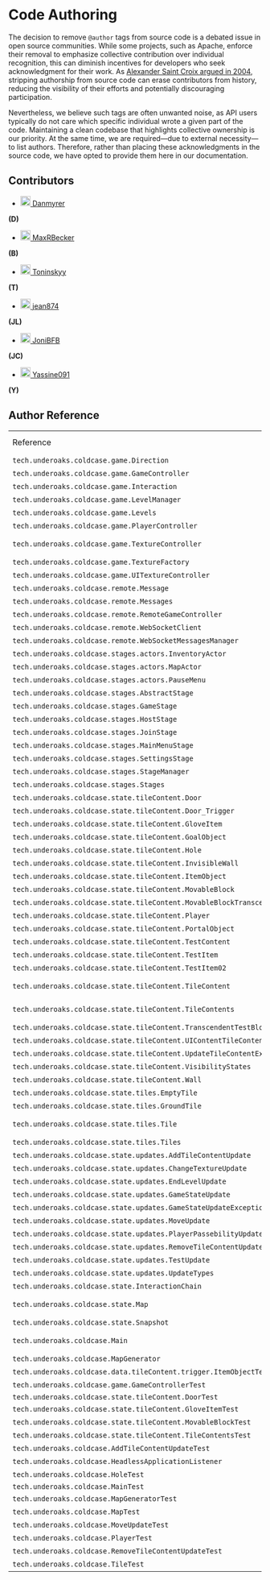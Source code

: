 # Code Authoring

The decision to remove `@author` tags from source code is a debated issue in open source communities.
While some projects, such as Apache, enforce their removal to emphasize collective contribution over individual recognition, this can diminish incentives for developers who seek acknowledgment for their work.
As [Alexander Saint Croix argued in 2004](https://web.archive.org/web/20150226035235/www.theinquirer.net/inquirer/news/1037207/apache-enforces-the-removal-of-author-tags), stripping authorship from source code can erase contributors from history, reducing the visibility of their efforts and potentially discouraging participation.

Nevertheless, we believe such tags are often unwanted noise, as API users typically do not care which specific individual wrote a given part of the code.
Maintaining a clean codebase that highlights collective ownership is our priority.
At the same time, we are required—due to external necessity—to list authors.
Therefore, rather than placing these acknowledgments in the source code, we have opted to provide them here in our documentation.

## Contributors

- <a href="https://github.com/Danmyrer">
    <img src="https://github.com/Danmyrer.png" width="20" alt="Danmyrer"/>
    Danmyrer
</a> **(D)**
- <a href="https://github.com/MaxRBecker">
    <img src="https://github.com/MaxRBecker.png" width="20" alt="MaxRBecker"/>
    MaxRBecker
</a> **(B)**
- <a href="https://github.com/Toninskyy">
    <img src="https://github.com/Toninskyy.png" width="20" alt="Toninskyy"/>
    Toninskyy
</a> **(T)**
- <a href="https://github.com/jean874">
    <img src="https://github.com/jean874.png" width="20" alt="jean874"/>
    jean874
</a> **(JL)**
- <a href="https://github.com/JoniBFB">
    <img src="https://github.com/JoniBFB.png" width="20" alt="JoniBFB"/>
    JoniBFB
</a> **(JC)**
- <a href="https://github.com/Yassine091">
    <img src="https://github.com/Yassine091.png" width="20" alt="Yassine091"/>
    Yassine091
</a> **(Y)**

## Author Reference

<table>
<tr><td>Reference</td><td>Authors</td><td>Co-Authors</td></tr>
<tr><td><code>tech.underoaks.coldcase.game.Direction</code></td><td>D</td><td>M, B</td></tr>
<tr><td><code>tech.underoaks.coldcase.game.GameController</code></td><td>D</td><td>JL, M</td></tr>
<tr><td><code>tech.underoaks.coldcase.game.Interaction</code></td><td>M</td><td>D</td></tr>
<tr><td><code>tech.underoaks.coldcase.game.LevelManager</code></td><td>JL</td><td>M</td></tr>
<tr><td><code>tech.underoaks.coldcase.game.Levels</code></td><td>JL</td><td>Y</td></tr>
<tr><td><code>tech.underoaks.coldcase.game.PlayerController</code></td><td>M, T</td><td>JL, JC</td></tr>
<tr><td><code>tech.underoaks.coldcase.game.TextureController</code></td><td>M, D</td><td>JL, JC, T</td></tr>
<tr><td><code>tech.underoaks.coldcase.game.TextureFactory</code></td><td>D</td><td></td></tr>
<tr><td><code>tech.underoaks.coldcase.game.UITextureController</code></td><td>M</td><td>JL</td></tr>
<tr><td><code>tech.underoaks.coldcase.remote.Message</code></td><td>JL</td><td></td></tr>
<tr><td><code>tech.underoaks.coldcase.remote.Messages</code></td><td>JL</td><td>M</td></tr>
<tr><td><code>tech.underoaks.coldcase.remote.RemoteGameController</code></td><td>JL</td><td>D</td></tr>
<tr><td><code>tech.underoaks.coldcase.remote.WebSocketClient</code></td><td>JL</td><td>D</td></tr>
<tr><td><code>tech.underoaks.coldcase.remote.WebSocketMessagesManager</code></td><td>JL</td><td>M</td></tr>
<tr><td><code>tech.underoaks.coldcase.stages.actors.InventoryActor</code></td><td>M</td><td></td></tr>
<tr><td><code>tech.underoaks.coldcase.stages.actors.MapActor</code></td><td>M, JL</td><td></td></tr>
<tr><td><code>tech.underoaks.coldcase.stages.actors.PauseMenu</code></td><td>M, JL</td><td></td></tr>
<tr><td><code>tech.underoaks.coldcase.stages.AbstractStage</code></td><td>M</td><td>JL</td></tr>
<tr><td><code>tech.underoaks.coldcase.stages.GameStage</code></td><td>M</td><td>JL</td></tr>
<tr><td><code>tech.underoaks.coldcase.stages.HostStage</code></td><td>M</td><td>JL</td></tr>
<tr><td><code>tech.underoaks.coldcase.stages.JoinStage</code></td><td>M</td><td>JL</td></tr>
<tr><td><code>tech.underoaks.coldcase.stages.MainMenuStage</code></td><td>M</td><td>JL</td></tr>
<tr><td><code>tech.underoaks.coldcase.stages.SettingsStage</code></td><td>M</td><td></td></tr>
<tr><td><code>tech.underoaks.coldcase.stages.StageManager</code></td><td>M</td><td>JL</td></tr>
<tr><td><code>tech.underoaks.coldcase.stages.Stages</code></td><td>M, JL</td><td></td></tr>
<tr><td><code>tech.underoaks.coldcase.state.tileContent.Door</code></td><td>M</td><td>D, JC</td></tr>
<tr><td><code>tech.underoaks.coldcase.state.tileContent.Door_Trigger</code></td><td>T, M</td><td>D</td></tr>
<tr><td><code>tech.underoaks.coldcase.state.tileContent.GloveItem</code></td><td>JC</td><td>M</td></tr>
<tr><td><code>tech.underoaks.coldcase.state.tileContent.GoalObject</code></td><td>Y, JC</td><td>JL, T</td></tr>
<tr><td><code>tech.underoaks.coldcase.state.tileContent.Hole</code></td><td>JL</td><td></td></tr>
<tr><td><code>tech.underoaks.coldcase.state.tileContent.InvisibleWall</code></td><td>M</td><td></td></tr>
<tr><td><code>tech.underoaks.coldcase.state.tileContent.ItemObject</code></td><td>JL, JC</td><td>M</td></tr>
<tr><td><code>tech.underoaks.coldcase.state.tileContent.MovableBlock</code></td><td>JC, M</td><td>D</td></tr>
<tr><td><code>tech.underoaks.coldcase.state.tileContent.MovableBlockTranscendent</code></td><td>D</td><td>JL</td></tr>
<tr><td><code>tech.underoaks.coldcase.state.tileContent.Player</code></td><td>M, JC</td><td>T</td></tr>
<tr><td><code>tech.underoaks.coldcase.state.tileContent.PortalObject</code></td><td>JC</td><td>D</td></tr>
<tr><td><code>tech.underoaks.coldcase.state.tileContent.TestContent</code></td><td>D</td><td></td></tr>
<tr><td><code>tech.underoaks.coldcase.state.tileContent.TestItem</code></td><td>JL</td><td></td></tr>
<tr><td><code>tech.underoaks.coldcase.state.tileContent.TestItem02</code></td><td>JL</td><td></td></tr>
<tr><td><code>tech.underoaks.coldcase.state.tileContent.TileContent</code></td><td>D</td><td>M, JL, Y</td></tr>
<tr><td><code>tech.underoaks.coldcase.state.tileContent.TileContents</code></td><td>D</td><td>JC, M, Y</td></tr>
<tr><td><code>tech.underoaks.coldcase.state.tileContent.TranscendentTestBlock</code></td><td>JL, M</td><td></td></tr>
<tr><td><code>tech.underoaks.coldcase.state.tileContent.UIContentTileContent</code></td><td>M</td><td></td></tr>
<tr><td><code>tech.underoaks.coldcase.state.tileContent.UpdateTileContentException</code></td><td>D</td><td></td></tr>
<tr><td><code>tech.underoaks.coldcase.state.tileContent.VisibilityStates</code></td><td>D</td><td></td></tr>
<tr><td><code>tech.underoaks.coldcase.state.tileContent.Wall</code></td><td>Y</td><td>D</td></tr>
<tr><td><code>tech.underoaks.coldcase.state.tiles.EmptyTile</code></td><td>D, M</td><td></td></tr>
<tr><td><code>tech.underoaks.coldcase.state.tiles.GroundTile</code></td><td>M</td><td></td></tr>
<tr><td><code>tech.underoaks.coldcase.state.tiles.Tile</code></td><td>D</td><td>JL, M, Y</td></tr>
<tr><td><code>tech.underoaks.coldcase.state.tiles.Tiles</code></td><td>D</td><td></td></tr>
<tr><td><code>tech.underoaks.coldcase.state.updates.AddTileContentUpdate</code></td><td>JL</td><td></td></tr>
<tr><td><code>tech.underoaks.coldcase.state.updates.ChangeTextureUpdate</code></td><td>M</td><td></td></tr>
<tr><td><code>tech.underoaks.coldcase.state.updates.EndLevelUpdate</code></td><td>JL</td><td></td></tr>
<tr><td><code>tech.underoaks.coldcase.state.updates.GameStateUpdate</code></td><td>D</td><td></td></tr>
<tr><td><code>tech.underoaks.coldcase.state.updates.GameStateUpdateException</code></td><td>D</td><td></td></tr>
<tr><td><code>tech.underoaks.coldcase.state.updates.MoveUpdate</code></td><td>T, M</td><td></td></tr>
<tr><td><code>tech.underoaks.coldcase.state.updates.PlayerPassebilityUpdate</code></td><td>M</td><td></td></tr>
<tr><td><code>tech.underoaks.coldcase.state.updates.RemoveTileContentUpdate</code></td><td>JL</td><td></td></tr>
<tr><td><code>tech.underoaks.coldcase.state.updates.TestUpdate</code></td><td>D</td><td></td></tr>
<tr><td><code>tech.underoaks.coldcase.state.updates.UpdateTypes</code></td><td>D</td><td></td></tr>
<tr><td><code>tech.underoaks.coldcase.state.InteractionChain</code></td><td>D</td><td>M</td></tr>
<tr><td><code>tech.underoaks.coldcase.state.Map</code></td><td>JL, M, D</td><td>JC</td></tr>
<tr><td><code>tech.underoaks.coldcase.state.Snapshot</code></td><td>D</td><td></td></tr>
<tr><td><code>tech.underoaks.coldcase.Main</code></td><td>M</td><td>T, JC, D, JL</td></tr>
<tr><td><code>tech.underoaks.coldcase.MapGenerator</code></td><td>M</td><td></td></tr>
<tr><td><code>tech.underoaks.coldcase.data.tileContent.trigger.ItemObjectTest</code></td><td>JC</td><td></td></tr>
<tr><td><code>tech.underoaks.coldcase.game.GameControllerTest</code></td><td>D</td><td>Y, JL</td></tr>
<tr><td><code>tech.underoaks.coldcase.state.tileContent.DoorTest</code></td><td></td><td></td></tr>
<tr><td><code>tech.underoaks.coldcase.state.tileContent.GloveItemTest</code></td><td>D</td><td></td></tr>
<tr><td><code>tech.underoaks.coldcase.state.tileContent.MovableBlockTest</code></td><td>T</td><td>D</td></tr>
<tr><td><code>tech.underoaks.coldcase.state.tileContent.TileContentsTest</code></td><td>D</td><td></td></tr>
<tr><td><code>tech.underoaks.coldcase.AddTileContentUpdateTest</code></td><td>JL</td><td></td></tr>
<tr><td><code>tech.underoaks.coldcase.HeadlessApplicationListener</code></td><td>JC, M</td><td></td></tr>
<tr><td><code>tech.underoaks.coldcase.HoleTest</code></td><td>JL</td><td></td></tr>
<tr><td><code>tech.underoaks.coldcase.MainTest</code></td><td></td><td></td></tr>
<tr><td><code>tech.underoaks.coldcase.MapGeneratorTest</code></td><td>M</td><td>JL</td></tr>
<tr><td><code>tech.underoaks.coldcase.MapTest</code></td><td>JC</td><td>D, M</td></tr>
<tr><td><code>tech.underoaks.coldcase.MoveUpdateTest</code></td><td>Y</td><td></td></tr>
<tr><td><code>tech.underoaks.coldcase.PlayerTest</code></td><td>Y</td><td></td></tr>
<tr><td><code>tech.underoaks.coldcase.RemoveTileContentUpdateTest</code></td><td>JL</td><td></td></tr>
<tr><td><code>tech.underoaks.coldcase.TileTest</code></td><td>JL</td><td></td></tr>
</table>
